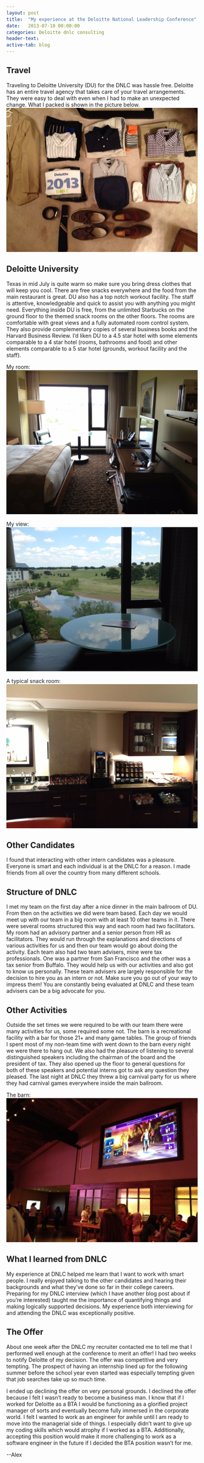 ```yaml
---
layout: post
title:  "My experience at the Deloitte National Leadership Conference"
date:   2013-07-10 00:00:00
categories: Deloitte dnlc consulting
header-text:
active-tab: blog
---
```


## Travel
Traveling to Deloitte University (DU) for the DNLC was hassle free. Deloitte has an entire travel agency that takes care of your travel arrangements. They were easy to deal with even when I had to make an unexpected change. What I packed is shown in the picture below.
![Packing for DNLC](/images/dnlc/packing.jpg)

## Deloitte University
Texas in mid July is quite warm so make sure you bring dress clothes that will keep you cool. There are free snacks everywhere and the food from the main restaurant is great. DU also has a top notch workout facility. The staff is attentive, knowledgeable and quick to assist you with anything you might need. Everything inside DU is free, from the unlimited Starbucks on the ground floor to the themed snack rooms on the other floors. The rooms are comfortable with great views and a fully automated room control system. They also provide complementary copies of several business books and the Harvard Business Review. I’d liken DU to a 4.5 star hotel with some elements comparable to a 4 star hotel (rooms, bathrooms and food) and other elements comparable to a 5 star hotel (grounds, workout facility and the staff).

My room:
![DU room](/images/dnlc/room.jpg)

My view:
![DU room view](/images/dnlc/room-view.jpg)

A typical snack room:
![DU snack room](/images/dnlc/food.jpg)


## Other Candidates
I found that interacting with other intern candidates was a pleasure. Everyone is smart and each individual is at the DNLC for a reason. I made friends from all over the country from many different schools.

## Structure of DNLC
I met my team on the first day after a nice dinner in the main ballroom of DU. From then on the activities we did were team based. Each day we would meet up with our team in a big room with at least 10 other teams in it. There were several rooms structured this way and each room had two facilitators. My room had an advisory partner and a senior person from HR as facilitators. They would run through the explanations and directions of various activities for us and then our team would go about doing the activity. Each team also had two team advisers, mine were tax professionals. One was a partner from San Francisco and the other was a tax senior from Buffalo. They would help us with our activities and also got to know us personally. These team advisers are largely responsible for the decision to hire you as an intern or not. Make sure you go out of your way to impress them! You are constantly being evaluated at DNLC and these team advisers can be a big advocate for you.

## Other Activities
Outside the set times we were required to be with our team there were many activities for us, some required some not. The barn is a recreational facility with a bar for those 21+ and many game tables. The group of friends I spent most of my non-team time with went down to the barn every night we were there to hang out. We also had the pleasure of listening to several distinguished speakers including the chairman of the board and the president of tax. They also opened up the floor to general questions for both of these speakers and potential interns got to ask any question they pleased. The last night at DNLC they threw a big carnival party for us where they had carnival games everywhere inside the main ballroom.

The barn:
![DU barn](/images/dnlc/barn.jpg)

## What I learned from DNLC
My experience at DNLC helped me learn that I want to work with smart people. I really enjoyed talking to the other candidates and hearing their backgrounds and what they’ve done so far in their college careers. Preparing for my DNLC interview (which I have another blog post about if you’re interested) taught me the importance of quantifying things and making logically supported decisions. My experience both interviewing for and attending the DNLC was exceptionally positive.

## The Offer
About one week after the DNLC my recruiter contacted me to tell me that I performed well enough at the conference to merit an offer! I had two weeks to notify Deloitte of my decision. The offer was competitive and very tempting. The prospect of having an internship lined up for the following summer before the school year even started was especially tempting given that job searches take up so much time.

I ended up declining the offer on very personal grounds. I declined the offer because I felt I wasn’t ready to become a business man. I know that if I worked for Deloitte as a BTA I would be functioning as a glorified project manager of sorts and eventually become fully immersed in the corporate world. I felt I wanted to work as an engineer for awhile until I am ready to move into the managerial side of things. I especially didn’t want to give up my coding skills which would atrophy if I worked as a BTA. Additionally, accepting this position would make it more challenging to work as a software engineer in the future if I decided the BTA position wasn’t for me.

--Alex
